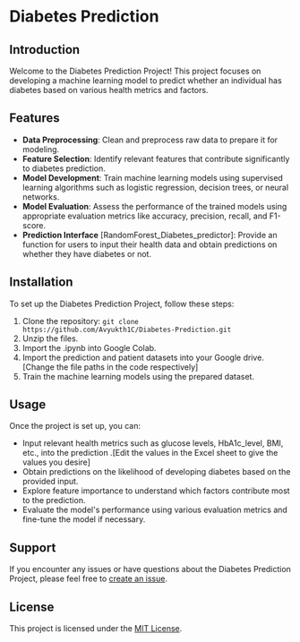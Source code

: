 # Diabetes Prediction

## Introduction
Welcome to the Diabetes Prediction Project! This project focuses on developing a machine learning model to predict whether an individual has diabetes based on various health metrics and factors.

## Features
- **Data Preprocessing**: Clean and preprocess raw data to prepare it for modeling.
- **Feature Selection**: Identify relevant features that contribute significantly to diabetes prediction.
- **Model Development**: Train machine learning models using supervised learning algorithms such as logistic regression, decision trees, or neural networks.
- **Model Evaluation**: Assess the performance of the trained models using appropriate evaluation metrics like accuracy, precision, recall, and F1-score.
- **Prediction Interface** [RandomForest_Diabetes_predictor]: Provide an function for users to input their health data and obtain predictions on whether they have diabetes or not.

## Installation
To set up the Diabetes Prediction Project, follow these steps:
1. Clone the repository: `git clone https://github.com/Avyukth1C/Diabetes-Prediction.git`
2. Unzip the files.
3. Import the .ipynb into Google Colab.
4. Import the prediction and patient datasets into your Google drive.[Change the file paths in the code respectively]
5. Train the machine learning models using the prepared dataset.

## Usage
Once the project is set up, you can:
- Input relevant health metrics such as glucose levels, HbA1c_level, BMI, etc., into the prediction .[Edit the values in the Excel sheet to give the values you desire]
- Obtain predictions on the likelihood of developing diabetes based on the provided input.
- Explore feature importance to understand which factors contribute most to the prediction.
- Evaluate the model's performance using various evaluation metrics and fine-tune the model if necessary.

## Support
If you encounter any issues or have questions about the Diabetes Prediction Project, please feel free to [create an issue](https://github.com/Avyukth1C/diabetes-prediction/issues).

## License
This project is licensed under the [MIT License](LICENSE).
